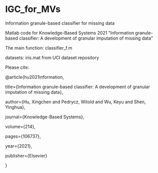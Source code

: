 # IGC_for_MVs
Information granule-based classifier for missing data

Matlab code for Knowledge-Based Systems 2021 "Information granule-based classifier: A development of granular imputation of missing data"

The main function: classifier_f.m

datasets: iris.mat  from UCI dataset repository 

Please cite:

@article{hu2021information,

  title={Information granule-based classifier: A development of granular imputation of missing data},
  
  author={Hu, Xingchen and Pedrycz, Witold and Wu, Keyu and Shen, Yinghua},
  
  journal={Knowledge-Based Systems},
  
  volume={214},
  
  pages={106737},
  
  year={2021},
  
  publisher={Elsevier}
  
}
